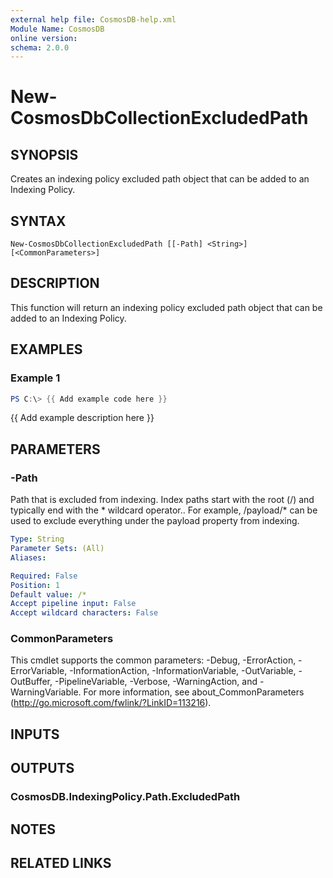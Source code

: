 ```yaml
---
external help file: CosmosDB-help.xml
Module Name: CosmosDB
online version:
schema: 2.0.0
---
```


# New-CosmosDbCollectionExcludedPath

## SYNOPSIS
Creates an indexing policy excluded path object that can be
added to an Indexing Policy.

## SYNTAX

```
New-CosmosDbCollectionExcludedPath [[-Path] <String>] [<CommonParameters>]
```

## DESCRIPTION
This function will return an indexing policy excluded path
object that can be added to an Indexing Policy.

## EXAMPLES

### Example 1
```powershell
PS C:\> {{ Add example code here }}
```

{{ Add example description here }}

## PARAMETERS

### -Path
Path that is excluded from indexing.
Index paths start with the
root (/) and typically end with the * wildcard operator..
For example, /payload/* can be used to exclude everything under
the payload property from indexing.

```yaml
Type: String
Parameter Sets: (All)
Aliases:

Required: False
Position: 1
Default value: /*
Accept pipeline input: False
Accept wildcard characters: False
```

### CommonParameters
This cmdlet supports the common parameters: -Debug, -ErrorAction, -ErrorVariable, -InformationAction, -InformationVariable, -OutVariable, -OutBuffer, -PipelineVariable, -Verbose, -WarningAction, and -WarningVariable. For more information, see about_CommonParameters (http://go.microsoft.com/fwlink/?LinkID=113216).

## INPUTS

## OUTPUTS

### CosmosDB.IndexingPolicy.Path.ExcludedPath

## NOTES

## RELATED LINKS
